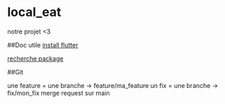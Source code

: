 # local_eat

notre projet <3

##Doc utile
[install flutter](https://flutter.dev/docs/get-started/install)

[recherche package](https://pub.dev/flutter/packages)

##Git

une feature = une branche -> feature/ma_feature
un fix = une branche -> fix/mon_fix
merge request sur main
